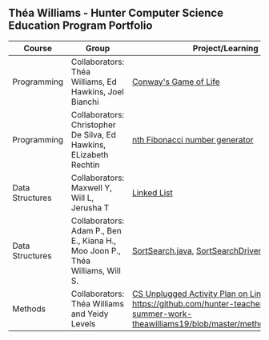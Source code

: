## Théa Williams - Hunter Computer Science Education Program Portfolio

|Course|Group|Project/Learning Activity|
|------|------|------|
|Programming|Collaborators: Théa Williams, Ed Hawkins, Joel Bianchi|[Conway's Game of Life](https://github.com/hunter-teacher-cert/cohort-3-summer-work-theawilliams19/blob/master/programming/3/Cgol.java)|
|Programming|Collaborators: Christopher De Silva, Ed Hawkins, ELizabeth Rechtin|[nth Fibonacci number generator](https://github.com/hunter-teacher-cert/cohort-3-summer-work-theawilliams19/blob/master/programming/5/Fib.java)|
|Data Structures|Collaborators: Maxwell Y, Will L, Jerusha T|[Linked List](https://github.com/hunter-teacher-cert/cohort-3-summer-work-theawilliams19/blob/master/ds/LinkedList/LinkedList.java)|
|Data Structures|Collaborators: Adam P., Ben E., Kiana H., Moo Joon P., Théa Williams, Will S.|[SortSearch.java](https://github.com/hunter-teacher-cert/cohort-3-summer-work-theawilliams19/blob/master/ds/sorting/SortSearch.java), [SortSearchDriver.java](https://github.com/hunter-teacher-cert/cohort-3-summer-work-theawilliams19/blob/master/ds/sorting/SortSearchDriver.java)|
|Methods|Collaborators: Théa Williams and Yeidy Levels|[CS Unplugged Activity Plan on LinkedLists](https://github.com/hunter-teacher-cert/cohort-3-summer-work-theawilliams19/blob/master/methods/04_unplugged.txt), https://github.com/hunter-teacher-cert/cohort-3-summer-work-theawilliams19/blob/master/methods/04_unplugged.draw|
